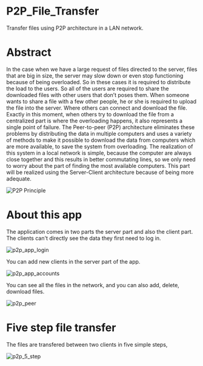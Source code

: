 # P2P_File_Transfer
Transfer files using P2P architecture in a LAN network. 

# Abstract
In the case when we have a large request of files directed to the server, files that are big in size, the server may slow down or even stop functioning because of being overloaded. So in these cases it is required to distribute the load to the users. So all of the users are required to share the downloaded files with other users that don’t poses them.
When someone wants to share a file with a few other people, he or she is required to upload the file into the server. Where others can connect and download the file. Exactly in this moment, when others try to download the file from a centralized part is where the overloading happens, it also represents a single point of failure. The Peer-to-peer (P2P) architecture eliminates these problems by distributing the data in multiple computers and uses a variety of methods to make it possible to download the data from computers which are more available, to save the system from overloading.
The realization of this system in a local network is simple, because the computer are always close together and this results in better commutating lines, so we only need to worry about the part of finding the most available computers.  This part will be realized using the Server-Client architecture because of being more adequate.

![P2P Principle](https://user-images.githubusercontent.com/7647487/94088656-53ad8000-fe11-11ea-8c1d-4a922d35debe.png)

# About this app
The application comes in two parts the server part and also the client part. The clients can't directly see the data they first need to log in.

![p2p_app_login](https://user-images.githubusercontent.com/7647487/94088837-c0287f00-fe11-11ea-91ca-f4546fd7671c.png)

You can add new clients in the server part of the app.

![p2p_app_accounts](https://user-images.githubusercontent.com/7647487/94088858-d5051280-fe11-11ea-971a-f8e8f77874d7.png)

You can see all the files in the network, and you can also add, delete, download files.

![p2p_peer](https://user-images.githubusercontent.com/7647487/94089004-3c22c700-fe12-11ea-97e5-106579192a1c.png)

# Five step file transfer
The files are transfered between two clients in five simple steps,

![p2p_5_step](https://user-images.githubusercontent.com/7647487/94089093-7d1adb80-fe12-11ea-9e50-a719777b80c6.png)

